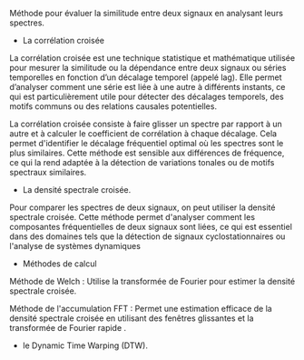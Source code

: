 
Méthode  pour évaluer la similitude entre deux signaux  en analysant leurs spectres.

- La corrélation croisée

La corrélation croisée est une technique statistique et mathématique utilisée pour mesurer la similitude ou la dépendance entre deux signaux ou séries temporelles en fonction d’un décalage temporel (appelé lag). 
Elle permet d’analyser comment une série est liée à une autre à différents instants, ce qui est particulièrement utile pour détecter des décalages temporels, des motifs communs ou des relations causales potentielles.


La corrélation croisée consiste à faire glisser un spectre par rapport à un autre et à calculer le coefficient de corrélation à chaque décalage. Cela permet d'identifier le décalage fréquentiel optimal où les spectres sont le plus similaires. 
Cette méthode est sensible aux différences de fréquence, ce qui la rend adaptée à la détection de variations tonales ou de motifs spectraux similaires.

- La densité spectrale croisée.

Pour comparer les spectres de deux signaux, on peut utiliser la densité spectrale croisée. 
Cette méthode permet d'analyser comment les composantes fréquentielles de deux signaux sont liées, ce qui est essentiel dans des domaines tels que la détection de signaux cyclostationnaires ou l'analyse de systèmes dynamiques

- Méthodes de calcul

Méthode de Welch : Utilise la transformée de Fourier pour estimer la densité spectrale croisée.

Méthode de l'accumulation FFT : Permet une estimation efficace de la densité spectrale croisée en utilisant des fenêtres glissantes et la transformée de Fourier rapide .​

- le Dynamic Time Warping (DTW).